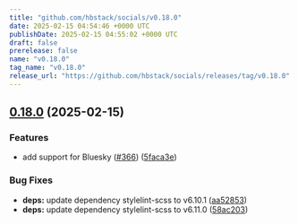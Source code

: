 ```yaml
---
title: "github.com/hbstack/socials/v0.18.0"
date: 2025-02-15 04:54:46 +0000 UTC
publishDate: 2025-02-15 04:55:02 +0000 UTC
draft: false
prerelease: false
name: "v0.18.0"
tag_name: "v0.18.0"
release_url: "https://github.com/hbstack/socials/releases/tag/v0.18.0"
---
```


## [0.18.0](https://github.com/hbstack/socials/compare/v0.17.2...v0.18.0) (2025-02-15)


### Features

* add support for Bluesky ([#366](https://github.com/hbstack/socials/issues/366)) ([5faca3e](https://github.com/hbstack/socials/commit/5faca3efdb3ce8f89d1c1a510648eaf25abc8fcd))


### Bug Fixes

* **deps:** update dependency stylelint-scss to v6.10.1 ([aa52853](https://github.com/hbstack/socials/commit/aa5285305152b93c45109baeee3b8051de7e311d))
* **deps:** update dependency stylelint-scss to v6.11.0 ([58ac203](https://github.com/hbstack/socials/commit/58ac20332cca6725fc1afa6118a5bf97011a8c87))
